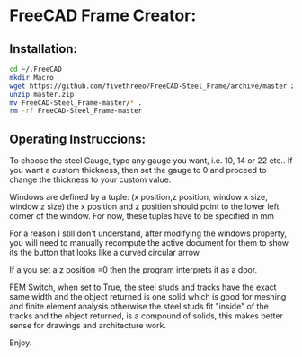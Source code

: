 # FreeCAD Frame Creator:

## Installation:

```bash
cd ~/.FreeCAD
mkdir Macro
wget https://github.com/fivethreeo/FreeCAD-Steel_Frame/archive/master.zip
unzip master.zip
mv FreeCAD-Steel_Frame-master/* .
rm -rf FreeCAD-Steel_Frame-master
```

## Operating Instruccions:

To choose the steel Gauge, type any gauge you want, i.e.  10, 14 or 22 etc.. If you want
a custom thickness, then set the gauge to 0 and proceed to change the thickness 
to your custom value.

Windows are defined by a tuple: 
(x position,z position,  window x size, window z size)
the x position and z position should point to the lower left corner
of the window. For now, these tuples have to be specified in mm

For a reason I still don't understand, after modifying the windows property, 
you will need to manually recompute the active document for them to show
its the button that looks like a curved circular arrow.

If a you set a z position =0 then the program interprets it as a door.

FEM Switch, when set to True, the steel studs and tracks have the exact same width and
the object returned is one solid which is good for meshing and finite element analysis
otherwise the steel studs fit "inside" of the tracks and the object returned, is a 
compound of solids, this makes better sense for drawings and architecture work.


Enjoy.


